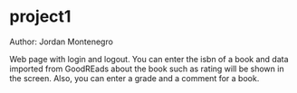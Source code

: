 # project1


Author: Jordan Montenegro

Web page with login and logout. You can enter the isbn of a book and data imported from GoodREads about the book such as rating will be shown in the screen. Also, you can enter a grade and a comment for a book.
